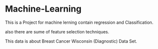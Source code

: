 # Machine-Learning

This is a Project for machine lerning contain regression and Classification.

also there are sume of feature selection techniques.

This data is about Breast Cancer Wisconsin (Diagnostic) Data Set.
